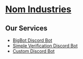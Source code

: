 # [Nom Industries](https://nomindustries.com/bigbot/support)

<h2 id="services"> Our Services </h2>

- [BigBot Discord Bot](https://github.com/Nom-Industries/.github/blob/main/profile/bigbot/bigbot-info.md)
- [Simple Verification Discord Bot](https://github.com/Nom-Industries/Simple-Verification)
- [Custom Discord Bot](https://discord.gg/NhVB2dcqcC)
